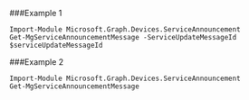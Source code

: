###Example 1
```
Import-Module Microsoft.Graph.Devices.ServiceAnnouncement
Get-MgServiceAnnouncementMessage -ServiceUpdateMessageId $serviceUpdateMessageId
```
###Example 2
```
Import-Module Microsoft.Graph.Devices.ServiceAnnouncement
Get-MgServiceAnnouncementMessage
```
